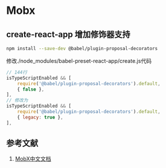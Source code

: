 <!--
 * @Author: fu.nan
 * @Date: 2020-04-05 11:36:10
 * @LastEditors: fu.nan
 * @LastEditTime: 2020-04-05 17:11:17
 -->
# Mobx

## create-react-app 增加修饰器支持

```bash
npm install --save-dev @babel/plugin-proposal-decorators
```

修改./node_modules/babel-preset-react-app/create.js代码

```javascript
// 144行
isTypeScriptEnabled && [
    require('@babel/plugin-proposal-decorators').default,
    { false },
],
// 修改为
isTypeScriptEnabled && [
    require('@babel/plugin-proposal-decorators').default,
    { legacy: true },
],
```

## 参考文献

1. [MobX中文文档](https://cn.mobx.js.org/)
